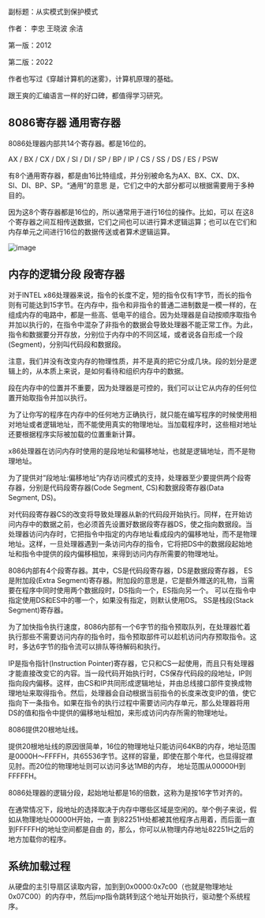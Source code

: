 副标题：从实模式到保护模式

作者： 李忠 王晓波 余洁

第一版：2012

第二版：2022

作者也写过《穿越计算机的迷雾》，计算机原理的基础。

跟王爽的汇编语言一样的好口碑，都值得学习研究。

## 8086寄存器 通用寄存器
8086处理器内部共14个寄存器。都是16位的。

AX / BX / CX / DX / SI / DI / SP / BP / IP / CS / SS / DS / ES / PSW

有8个通用寄存器，都是由16比特组成，并分别被命名为AX、BX、CX、DX、SI、DI、BP、SP。“通用”的意思 是，它们之中的大部分都可以根据需要用于多种目的。

因为这8个寄存器都是16位的，所以通常用于进行16位的操作。比如，可以 在这8个寄存器之间互相传送数据，它们之间也可以进行算术逻辑运算；也可以在它们和内存单元之间进行16位的数据传送或者算术逻辑运算。

![image](https://github.com/user-attachments/assets/6ae426da-705c-41b7-b56b-ddeb901b995d)

## 内存的逻辑分段 段寄存器
对于INTEL x86处理器来说，指令的长度不定，短的指令仅有1字节，而长的指令则有可能达到15字节。在内存中，指令和非指令的普通二进制数是一模一样的，在组成内存的电路中，都是一些高、低电平的组合。因为处理器是自动按顺序取指令并加以执行的，在指令中混杂了非指令的数据会导致处理器不能正常工作。为此，指令和数据要分开存放，分别位于内存中的不同区域，或者说各自形成一个段(Segment)，分别叫代码段和数据段。

注意，我们并没有改变内存的物理性质，并不是真的把它分成几块。段的划分是逻辑上的，从本质上来说，是如何看待和组织内存中的数据。

段在内存中的位置并不重要，因为处理器是可控的，我们可以让它从内存的任何位置开始取指令并加以执行。

为了让你写的程序在内存中的任何地方正确执行，就只能在编写程序的时候使用相对地址或者逻辑地址，而不能使用真实的物理地址。当加载程序时，这些相对地址还要根据程序实际被加载的位置重新计算。

x86处理器在访问内存时使用的是段地址和偏移地址，也就是逻辑地址，而不是物理地址。

为了提供对“段地址:偏移地址”内存访问模式的支持，处理器至少要提供两个段寄存器，分别是代码段寄存器(Code Segment, CS)和数据段寄存器(Data Segment, DS)。

对代码段寄存器CS的改变将导致处理器从新的代码段开始执行。同样，在开始访问内存中的数据之前，也必须首先设置好数据段寄存器DS，使之指向数据段。当处理器访问内存时，它把指令中指定的内存地址看成段内的偏移地址，而不是物理地址。这样，一旦处理器遇到一条访问内存的指令，它将把DS中的数据段起始地址和指令中提供的段内偏移相加，来得到访问内存所需要的物理地址。

8086内部有4个段寄存器。其中，CS是代码段寄存器，DS是数据段寄存器， ES是附加段(Extra Segment)寄存器。附加段的意思是，它是额外赠送的礼物，当需要在程序中同时使用两个数据段时，DS指向一个，ES指向另一个。 可以在指令中指定使用DS和ES中的哪一个，如果没有指定，则默认使用DS。 SS是栈段(Stack Segment)寄存器。

为了加快指令执行速度，8086内部有一个6字节的指令预取队列，在处理器忙着执行那些不需要访问内存的指令时，指令预取部件可以趁机访问内存预取指令。这时，多达6字节的指令流可以排队等待解码和执行。

IP是指令指针(Instruction Pointer)寄存器，它只和CS一起使用，而且只有处理器才能直接改变它的内容。当一段代码开始执行时，CS保存代码段的段地址，IP则指向段内偏移。这样，由CS和IP共同形成逻辑地址，并由总线接口部件变换成物理地址来取得指令。然后，处理器会自动根据当前指令的长度来改变IP的值，使它指向下一条指令。如果在指令的执行过程中需要访问内存单元，那么处理器将用DS的值和指令中提供的偏移地址相加，来形成访问内存所需的物理地址。

8086提供20根地址线。

提供20根地址线的原因很简单，16位的物理地址只能访问64KB的内存，地址范围是0000H～FFFFH，共65536字节。这样的容量，即使在那个年代，也显得捉襟见肘。而20位的物理地址则可以访问多达1MB的内存， 地址范围从00000H到FFFFFH。

8086处理器的逻辑分段，起始地址都是16的倍数，这称为是按16字节对齐的。

在通常情况下，段地址的选择取决于内存中哪些区域是空闲的。举个例子来说，假如从物理地址00000H开始，一直 到82251H处都被其他程序占用着，而后面一直到FFFFFH的地址空间都是自由 的，那么，你可以从物理内存地址82251H之后的地方加载你的程序。

## 系统加载过程
从硬盘的主引导扇区读取内容，加到到0x0000:0x7c00（也就是物理地址0x07C00）的内存中，然后jmp指令跳转到这个地址开始执行，驱动整个系统程序。
